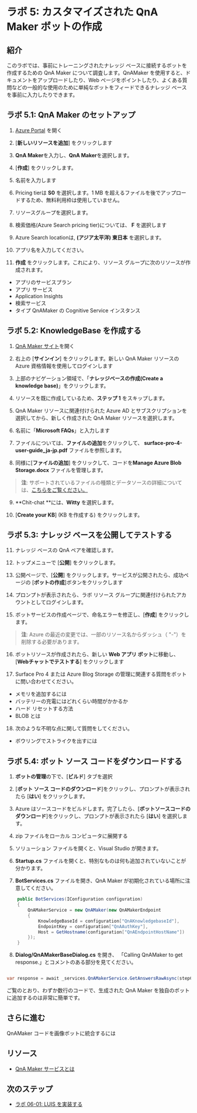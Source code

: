 ﻿---
lab:
    title: 'ラボ 5: カスタマイズされた QnA Maker ボットの作成'
    module: 'モジュール 3: QnA Maker でのボットの拡張'
---

# ラボ 5: カスタマイズされた QnA Maker ボットの作成

##  紹介

このラボでは、事前にトレーニングされたナレッジ ベースに接続するボットを作成するための QnA Maker について調査します。QnAMaker を使用すると、ドキュメントをアップロードしたり、Web ページをポイントしたり、よくある質問などの一般的な使用のために単純なボットをフィードできるナレッジ ベースを事前に入力したりできます。

## ラボ 5.1: QnA Maker のセットアップ

1.  [Azure Portal](https://portal.azure.com) を開く

1.  [**新しいリソースを追加**] をクリックします

1.  **QnA Maker**を入力し、**QnA Maker**を選択します。

1.  [**作成**] をクリックします。

1.  名前を入力します

1.  Pricing tierは **S0** を選択します。1 MB を超えるファイルを後でアップロードするため、無料利用枠は使用していません。

1.  リソースグループを選択します。

1.  検索価格(Azure Search pricing tier)については、 **F** を選択します

1. Azure Search locationは, **(アジア太平洋) 東日本** を選択します。

1.  アプリ名を入力してください。

1.  **作成** をクリックします。これにより、リソース グループに次のリソースが作成されます。

-   アプリのサービスプラン
-   アプリ サービス
-   Application Insights
-   検索サービス
-   タイプ QnAMaker の Cognitive Service インスタンス

## ラボ 5.2: KnowledgeBase を作成する

1.  [QnA Maker サイト](https://qnamaker.ai)を開く

1.  右上の [**サインイン**] をクリックします。新しい QnA Maker リソースの Azure 資格情報を使用してログインします

1.  上部のナビゲーション領域で、「**ナレッジベースの作成(Create a knowledge base)**」をクリックします。

1.  リソースを既に作成しているため、**ステップ 1** をスキップします。

1.  QnA Maker リソースに関連付けられた Azure AD とサブスクリプションを選択してから、新しく作成された QnA Maker リソースを選択します。

1.  名前に「**Microsoft FAQs**」と入力します

1.  ファイルについては、**ファイルの追加**をクリックして、 **surface-pro-4-user-guide_ja-jp.pdf** ファイルを参照します。

1.  同様に[**ファイルの追加**] をクリックして、コードを**Manage Azure Blob Storage.docx** ファイルを管理します。

> **注**: サポートされているファイルの種類とデータソースの詳細については、[こちらをご覧ください。](https://docs.microsoft.com/ja-jp/azure/cognitive-services/qnamaker/concepts/data-sources-supported)

9.  **Chit-chat **には、**Witty** を選択します。

1.  [**Create your KB**] (KB を作成する) をクリックします。

## ラボ 5.3: ナレッジ ベースを公開してテストする

11.  ナレッジ ベースの QnA ペアを確認します。

1.  トップメニューで [**公開**] をクリックします。

1.  公開ページで、[**公開**] をクリックします。サービスが公開されたら、成功ページの [**ボットの作成**]ボタンをクリックします

1.  プロンプトが表示されたら、ラボ リソース グループに関連付けられたアカウントとしてログインします。

1.  ボットサービスの作成ページで、命名エラーを修正し、[**作成**] をクリックします。

> **注**: Azure の最近の変更では、一部のリソース名からダッシュ（ "-"）を削除する必要があります。

16.  ボットリソースが作成されたら、新しい **Web アプリ ボット**に移動し、[**Webチャットでテストする**] をクリックします

1.  Surface Pro 4 または Azure Blog Storage の管理に関連する質問をボットに問い合わせてください。

+ メモリを追加するには
+ バッテリーの充電にはどれくらい時間がかかるか
+ ハード リセットする方法
+ BLOB とは

18.  次のような不明な点に関して質問をしてください。

+ ボウリングでストライクを出すには

## ラボ 5.4: ボット ソース コードをダウンロードする

1.  **ボットの管理**の下で、[**ビルド**] タブを選択

1.  [**ボット ソース コードのダウンロード**]をクリックし、プロンプトが表示されたら [**はい**] をクリックします。

1.  Azure はソースコードをビルドします。完了したら、[**ボットソースコードのダウンロード**]をクリックし、プロンプトが表示されたら [**はい**] を選択します。

1.  zip ファイルをローカル コンピュータに展開する

1.  ソリューション ファイルを開くと、Visual Studio が開きます。

1.  **Startup.cs** ファイルを開くと、特別なものは何も追加されていないことが分かります。

1.  **BotServices.cs** ファイルを開き、QnA Maker が初期化されている場所に注意してください。

```csharp
    public BotServices(IConfiguration configuration)
    {
        QnAMakerService = new QnAMaker(new QnAMakerEndpoint
        {
            KnowledgeBaseId = configuration["QnAKnowledgebaseId"],
            EndpointKey = configuration["QnAAuthKey"],
            Host = GetHostname(configuration["QnAEndpointHostName"])
        });
    }
```

8. **Dialog/QnAMakerBaseDialog.cs** を開き、 「Calling QnAMaker to get response.」とコメントのある部分を見てください。


```csharp

var response = await _services.QnAMakerService.GetAnswersRawAsync(stepContext.Context, qnaMakerOptions).ConfigureAwait(false);

```

ご覧のとおり、わずか数行のコードで、生成された QnA Maker を独自のボットに追加するのは非常に簡単です。

## さらに進む

QnAMaker コードを画像ボットに統合するには

##  リソース

-   [QnA Maker サービスとは](https://docs.microsoft.com/ja-jp/azure/cognitive-services/qnamaker/overview/overview)

##  次のステップ

-   [ラボ 06-01: LUIS を実装する](../Lab6-Implement_LUIS/01-Introduction.md)